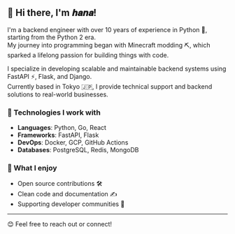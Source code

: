 ## 👋 Hi there, I'm 𝒉𝒂𝒏𝒂!

I'm a backend engineer with over 10 years of experience in Python 🐍, starting from the Python 2 era.  
My journey into programming began with Minecraft modding ⛏️, which sparked a lifelong passion for building things with code.

I specialize in developing scalable and maintainable backend systems using FastAPI ⚡, Flask, and Django.  
Currently based in Tokyo 🇯🇵, I provide technical support and backend solutions to real-world businesses.

### 🔧 Technologies I work with
- **Languages**: Python, Go, React
- **Frameworks**: FastAPI, Flask
- **DevOps**: Docker, GCP, GitHub Actions
- **Databases**: PostgreSQL, Redis, MongoDB

### 🌱 What I enjoy
- Open source contributions 🛠️
- Clean code and documentation ✍️
- Supporting developer communities 🤝

---

😊 Feel free to reach out or connect! 
